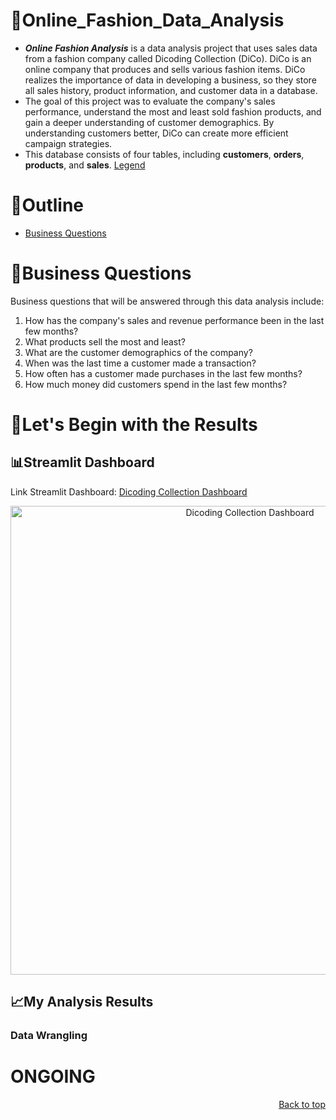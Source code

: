 <div id="top"></div>

# 📌Online_Fashion_Data_Analysis
- __*Online Fashion Analysis*__ is a data analysis project that uses sales data from a fashion company called Dicoding Collection (DiCo). DiCo is an online company that produces and sells various fashion items. DiCo realizes the importance of data in developing a business, so they store all sales history, product information, and customer data in a database.
- The goal of this project was to evaluate the company's sales performance, understand the most and least sold fashion products, and gain a deeper understanding of customer demographics. By understanding customers better, DiCo can create more efficient campaign strategies.
- This database consists of four tables, including **customers**, **orders**, **products**, and **sales**. [Legend](https://github.com/nurkholiqaganihafid/Online_Fashion_Data_Analysis/blob/main/dataset/Legend.txt)

# 📌Outline
- [Business Questions](#business--questions)

  
# 📌Business Questions
Business questions that will be answered through this data analysis include:
1. How has the company's sales and revenue performance been in the last few months?
2. What products sell the most and least?
3. What are the customer demographics of the company?
4. When was the last time a customer made a transaction?
5. How often has a customer made purchases in the last few months?
6. How much money did customers spend in the last few months?




# 🎯Let's Begin with the Results
## 📊Streamlit Dashboard
Link Streamlit Dashboard: [Dicoding Collection Dashboard](https://nurkholiq-online-fashion-data-analysis.streamlit.app/)

<p align="center">
  <img alt="Dicoding Collection Dashboard" title="Dicoding Collection Dashboard" src="https://github.com/nurkholiqaganihafid/Online_Fashion_Data_Analysis/assets/89395541/b2953718-3ac9-4f39-af8b-63f2df9ee8e4" width="750">
</p>

## 📈My Analysis Results
### Data Wrangling

# ONGOING

<p align="right"><a href="#top">Back to top</a></p>
